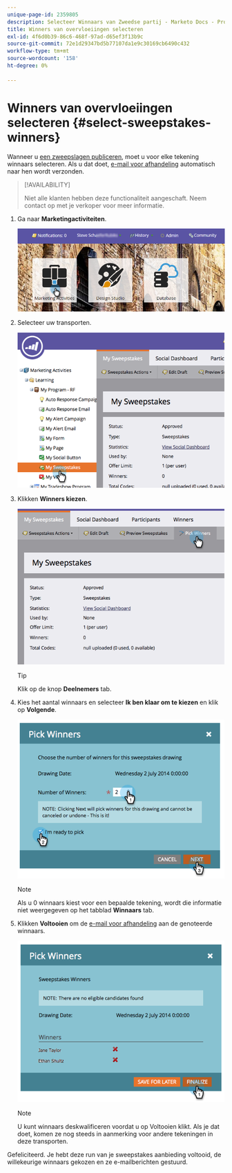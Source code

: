 ```yaml
---
unique-page-id: 2359805
description: Selecteer Winnaars van Zweedse partij - Marketo Docs - Productdocumentatie
title: Winners van overvloeiingen selecteren
exl-id: 4f6d0b39-86c6-468f-97ad-d65ef3f13b9c
source-git-commit: 72e1d29347bd5b77107da1e9c30169cb6490c432
workflow-type: tm+mt
source-wordcount: '158'
ht-degree: 0%

---
```


# Winners van overvloeiingen selecteren {#select-sweepstakes-winners}

Wanneer u [een zweepslagen publiceren](/help/marketo/product-docs/demand-generation/social/sweepstakes/publish-a-sweepstakes.md), moet u voor elke tekening winnaars selecteren. Als u dat doet, [e-mail voor afhandeling](/help/marketo/product-docs/demand-generation/social/social-functions/use-emails-in-social-promotions.md) automatisch naar hen wordt verzonden.

>[!AVAILABILITY]
>
>Niet alle klanten hebben deze functionaliteit aangeschaft. Neem contact op met je verkoper voor meer informatie.

1. Ga naar **Marketingactiviteiten**.

   ![](assets/login-marketing-activities.png)

1. Selecteer uw transporten.

   ![](assets/image2014-9-25-17-3a47-3a37.png)

1. Klikken **Winners kiezen**.

   ![](assets/image2014-9-25-17-3a47-3a49.png)

   >[!TIP]
   >
   >Klik op de knop **Deelnemers** tab.

1. Kies het aantal winnaars en selecteer **Ik ben klaar om te kiezen** en klik op **Volgende**.

   ![](assets/image2014-9-25-17-3a49-3a2.png)

   >[!NOTE]
   >
   >Als u 0 winnaars kiest voor een bepaalde tekening, wordt die informatie niet weergegeven op het tabblad **Winnaars** tab.

1. Klikken **Voltooien** om de [e-mail voor afhandeling](/help/marketo/product-docs/demand-generation/social/referral-offers/send-referral-offer-fulfillment-email.md) aan de genoteerde winnaars.

   ![](assets/image2014-9-25-17-3a49-3a48.png)

   >[!NOTE]
   >
   >U kunt winnaars deskwalificeren voordat u op Voltooien klikt. Als je dat doet, komen ze nog steeds in aanmerking voor andere tekeningen in deze transporten.

Gefeliciteerd.  Je hebt deze run van je sweepstakes aanbieding voltooid, de willekeurige winnaars gekozen en ze e-mailberichten gestuurd.
